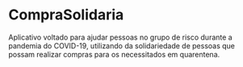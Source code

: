 # CompraSolidaria
Aplicativo voltado para ajudar pessoas no grupo de risco durante a pandemia do COVID-19, utilizando da solidariedade de pessoas que possam realizar compras para os necessitados em quarentena.  
